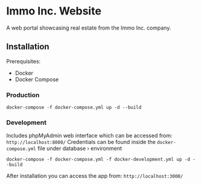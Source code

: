 # Immo Inc. Website

A web portal showcasing real estate from the Immo Inc. company.

## Installation

Prerequisites:

-   Docker
-   Docker Compose

### Production

```
docker-compose -f docker-compose.yml up -d --build
```

### Development

Includes phpMyAdmin web interface which can be accessed from: `http://localhost:8000/`
Credentials can be found inside the `docker-compose.yml` file under database › environment

```
docker-compose -f docker-compose.yml -f docker-development.yml up -d --build
```

After installation you can access the app from: `http://localhost:3000/`
